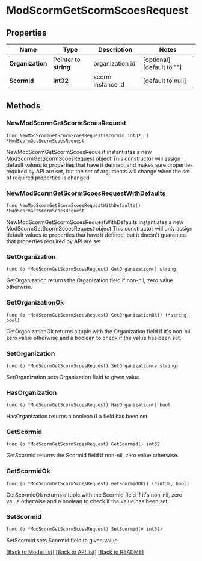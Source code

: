 # ModScormGetScormScoesRequest

## Properties

Name | Type | Description | Notes
------------ | ------------- | ------------- | -------------
**Organization** | Pointer to **string** | organization id | [optional] [default to ""]
**Scormid** | **int32** | scorm instance id | [default to null]

## Methods

### NewModScormGetScormScoesRequest

`func NewModScormGetScormScoesRequest(scormid int32, ) *ModScormGetScormScoesRequest`

NewModScormGetScormScoesRequest instantiates a new ModScormGetScormScoesRequest object
This constructor will assign default values to properties that have it defined,
and makes sure properties required by API are set, but the set of arguments
will change when the set of required properties is changed

### NewModScormGetScormScoesRequestWithDefaults

`func NewModScormGetScormScoesRequestWithDefaults() *ModScormGetScormScoesRequest`

NewModScormGetScormScoesRequestWithDefaults instantiates a new ModScormGetScormScoesRequest object
This constructor will only assign default values to properties that have it defined,
but it doesn't guarantee that properties required by API are set

### GetOrganization

`func (o *ModScormGetScormScoesRequest) GetOrganization() string`

GetOrganization returns the Organization field if non-nil, zero value otherwise.

### GetOrganizationOk

`func (o *ModScormGetScormScoesRequest) GetOrganizationOk() (*string, bool)`

GetOrganizationOk returns a tuple with the Organization field if it's non-nil, zero value otherwise
and a boolean to check if the value has been set.

### SetOrganization

`func (o *ModScormGetScormScoesRequest) SetOrganization(v string)`

SetOrganization sets Organization field to given value.

### HasOrganization

`func (o *ModScormGetScormScoesRequest) HasOrganization() bool`

HasOrganization returns a boolean if a field has been set.

### GetScormid

`func (o *ModScormGetScormScoesRequest) GetScormid() int32`

GetScormid returns the Scormid field if non-nil, zero value otherwise.

### GetScormidOk

`func (o *ModScormGetScormScoesRequest) GetScormidOk() (*int32, bool)`

GetScormidOk returns a tuple with the Scormid field if it's non-nil, zero value otherwise
and a boolean to check if the value has been set.

### SetScormid

`func (o *ModScormGetScormScoesRequest) SetScormid(v int32)`

SetScormid sets Scormid field to given value.



[[Back to Model list]](../README.md#documentation-for-models) [[Back to API list]](../README.md#documentation-for-api-endpoints) [[Back to README]](../README.md)


